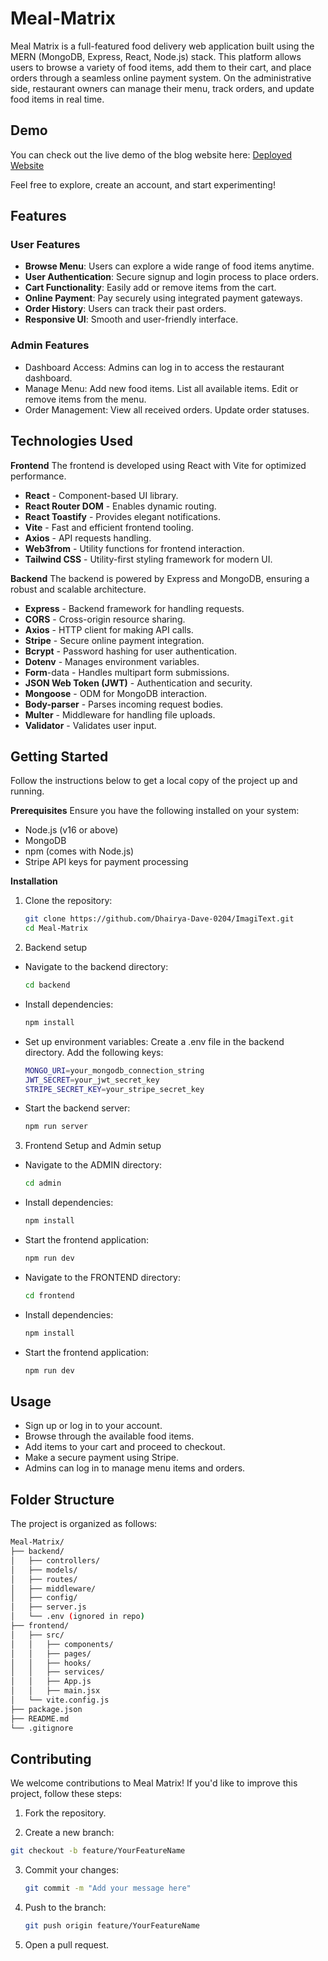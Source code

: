 # Meal-Matrix
Meal Matrix is a full-featured food delivery web application built using the MERN (MongoDB, Express, React, Node.js) stack. This platform allows users to browse a variety of food items, add them to their cart, and place orders through a seamless online payment system. On the administrative side, restaurant owners can manage their menu, track orders, and update food items in real time.

## Demo
You can check out the live demo of the blog website here: [Deployed Website](https://meal-matrix-fontend.vercel.app)

Feel free to explore, create an account, and start experimenting!

## Features
### User Features
- **Browse Menu**: Users can explore a wide range of food items anytime.
- **User Authentication**: Secure signup and login process to place orders.
- **Cart Functionality**: Easily add or remove items from the cart.
- **Online Payment**: Pay securely using integrated payment gateways.
- **Order History**: Users can track their past orders.
- **Responsive UI**: Smooth and user-friendly interface.

### Admin Features
- Dashboard Access: Admins can log in to access the restaurant dashboard.
- Manage Menu:
    Add new food items.
    List all available items.
    Edit or remove items from the menu.
- Order Management:
    View all received orders.
    Update order statuses.

## Technologies Used

**Frontend**
The frontend is developed using React with Vite for optimized performance.
- **React** - Component-based UI library.
- **React Router DOM** - Enables dynamic routing.
- **React Toastify** - Provides elegant notifications.
- **Vite** - Fast and efficient frontend tooling.
- **Axios** - API requests handling.
- **Web3from** - Utility functions for frontend interaction.
- **Tailwind CSS** - Utility-first styling framework for modern UI.

**Backend**
The backend is powered by Express and MongoDB, ensuring a robust and scalable architecture.
- **Express** - Backend framework for handling requests.
- **CORS** - Cross-origin resource sharing.
- **Axios** - HTTP client for making API calls.
- **Stripe** - Secure online payment integration.
- **Bcrypt** - Password hashing for user authentication.
- **Dotenv** - Manages environment variables.
- **Form**-data - Handles multipart form submissions.
- **JSON Web Token (JWT)** - Authentication and security.
- **Mongoose** - ODM for MongoDB interaction.
- **Body-parser** - Parses incoming request bodies.
- **Multer** - Middleware for handling file uploads.
- **Validator** - Validates user input.

## Getting Started
Follow the instructions below to get a local copy of the project up and running.

**Prerequisites**
Ensure you have the following installed on your system:
- Node.js (v16 or above)
- MongoDB
- npm (comes with Node.js)
- Stripe API keys for payment processing

**Installation**
1. Clone the repository:
   ```bash
   git clone https://github.com/Dhairya-Dave-0204/ImagiText.git
   cd Meal-Matrix
   ```

2. Backend setup
- Navigate to the backend directory:
  ```bash
  cd backend
  ```
- Install dependencies:
  ```bash
  npm install
  ```
- Set up environment variables:
  Create a .env file in the backend directory.
  Add the following keys:
  ```bash
  MONGO_URI=your_mongodb_connection_string
  JWT_SECRET=your_jwt_secret_key
  STRIPE_SECRET_KEY=your_stripe_secret_key
  ```
- Start the backend server:
  ```bash
  npm run server
  ```

3. Frontend Setup and Admin setup
- Navigate to the ADMIN directory:
  ```bash
  cd admin
  ```
- Install dependencies:
  ```bash
  npm install
  ```
- Start the frontend application:
  ```bash
  npm run dev
  ```
- Navigate to the FRONTEND directory:
  ```bash
  cd frontend
  ```
- Install dependencies:
  ```bash
  npm install
  ```
- Start the frontend application:
  ```bash
  npm run dev
  ```

## Usage
- Sign up or log in to your account.
- Browse through the available food items.
- Add items to your cart and proceed to checkout.
- Make a secure payment using Stripe.
- Admins can log in to manage menu items and orders.

## Folder Structure
The project is organized as follows:
```bash
Meal-Matrix/
├── backend/
│   ├── controllers/
│   ├── models/
│   ├── routes/
│   ├── middleware/
│   ├── config/
│   ├── server.js
│   └── .env (ignored in repo)
├── frontend/
│   ├── src/
│   │   ├── components/
│   │   ├── pages/
│   │   ├── hooks/
│   │   ├── services/
│   │   ├── App.js
│   │   ├── main.jsx
│   └── vite.config.js
├── package.json
├── README.md
└── .gitignore
```

## Contributing
We welcome contributions to Meal Matrix! If you'd like to improve this project, follow these steps:
1. Fork the repository.

2. Create a new branch:
  ```bash
  git checkout -b feature/YourFeatureName
```

3. Commit your changes:
   ```bash
   git commit -m "Add your message here"
   ```
   
4. Push to the branch:
   ```bash
   git push origin feature/YourFeatureName
   ```

5. Open a pull request.
